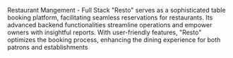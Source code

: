 Restaurant Mangement - Full Stack
   "Resto" serves as a sophisticated table booking platform, facilitating seamless reservations for 
restaurants. Its advanced backend functionalities streamline operations and empower owners with insightful reports. 
With user-friendly features, "Resto" optimizes the booking process, enhancing the dining experience for both
patrons and establishments
